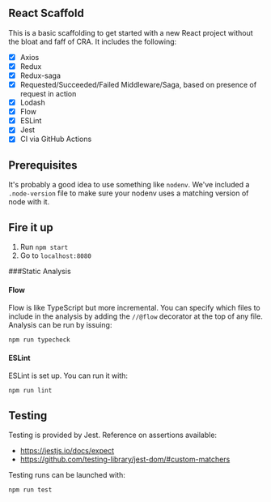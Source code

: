## React Scaffold
This is a basic scaffolding to get started with a new React project without the bloat and faff of CRA. It includes the following:
- [x] Axios
- [x] Redux
- [x] Redux-saga
- [x] Requested/Succeeded/Failed Middleware/Saga, based on presence of request in action
- [x] Lodash
- [x] Flow
- [x] ESLint
- [x] Jest
- [X] CI via GitHub Actions

## Prerequisites
It's probably a good idea to use something like `nodenv`. We've included a `.node-version` file to make sure your nodenv uses a matching version of node with it.

## Fire it up
1. Run `npm start`
2. Go to `localhost:8080`

###Static Analysis
#### Flow
Flow is like TypeScript but more incremental. You can specify which files to include in the analysis by adding the `//@flow` decorator at the top of any file. Analysis can be run by issuing:
```shell
npm run typecheck
```

#### ESLint
ESLint is set up. You can run it with:
```shell
npm run lint
```

## Testing
Testing is provided by Jest.
Reference on assertions available:
- https://jestjs.io/docs/expect
- https://github.com/testing-library/jest-dom/#custom-matchers

Testing runs can be launched with:
```shell
npm run test
```
